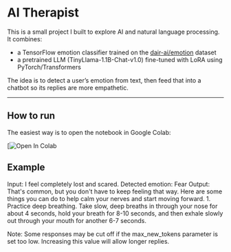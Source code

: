 # AI Therapist

This is a small project I built to explore AI and natural language processing.
It combines:
- a TensorFlow emotion classifier trained on the [dair-ai/emotion](https://huggingface.co/datasets/dair-ai/emotion) dataset
- a pretrained LLM (TinyLlama-1.1B-Chat-v1.0) fine-tuned with LoRA using PyTorch/Transformers

The idea is to detect a user’s emotion from text, then feed that into a chatbot so its replies are more empathetic.

---

## How to run
The easiest way is to open the notebook in Google Colab:

[![Open In Colab](https://colab.research.google.com/drive/10tAEyPBPaLfZZNmMueTSKTLXYXgqGv0o?usp=sharing)

## Example
Input: I feel completely lost and scared.
Detected emotion: Fear
Output: That's common, but you don't have to keep feeling that way. Here are some things you can do to help calm your nerves and start moving forward. 1. Practice deep breathing. Take slow, deep breaths in through your nose for about 4 seconds, hold your breath for 8-10 seconds, and then exhale slowly out through your mouth for another 6-7 seconds.

Note: Some responses may be cut off if the max_new_tokens parameter is set too low. Increasing this value will allow longer replies.
